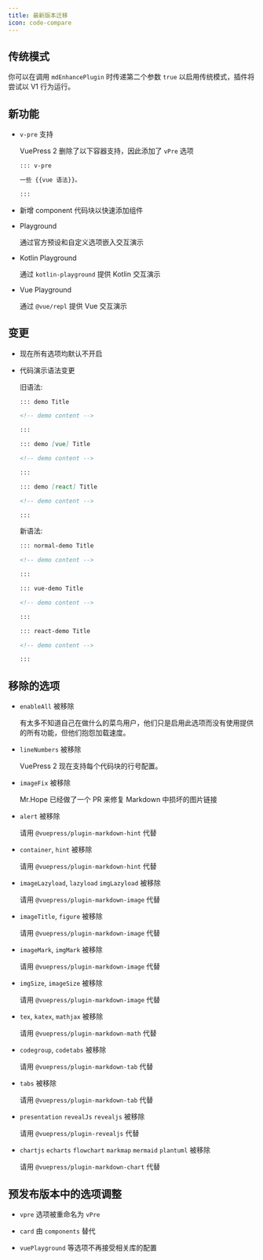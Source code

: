 ```yaml
---
title: 最新版本迁移
icon: code-compare
---
```


## 传统模式 <Badge text="当前默认" />

你可以在调用 `mdEnhancePlugin` 时传递第二个参数 `true` 以启用传统模式，插件将尝试以 V1 行为运行。

## 新功能

- `v-pre` 支持

  VuePress 2 删除了以下容器支持，因此添加了 `vPre` 选项

  ```md
  ::: v-pre

  一些 {{vue 语法}}。

  :::
  ```

- 新增 component 代码块以快速添加组件

- Playground

  通过官方预设和自定义选项嵌入交互演示

- Kotlin Playground

  通过 `kotlin-playground` 提供 Kotlin 交互演示

- Vue Playground

  通过 `@vue/repl` 提供 Vue 交互演示

## 变更

- 现在所有选项均默认不开启

- 代码演示语法变更

  旧语法:

  ```md
  ::: demo Title

  <!-- demo content -->

  :::

  ::: demo [vue] Title

  <!-- demo content -->

  :::

  ::: demo [react] Title

  <!-- demo content -->

  :::
  ```

  新语法:

  ```md
  ::: normal-demo Title

  <!-- demo content -->

  :::

  ::: vue-demo Title

  <!-- demo content -->

  :::

  ::: react-demo Title

  <!-- demo content -->

  :::
  ```

## 移除的选项

- `enableAll` 被移除

  有太多不知道自己在做什么的菜鸟用户，他们只是启用此选项而没有使用提供的所有功能，但他们抱怨加载速度。

- `lineNumbers` 被移除

  VuePress 2 现在支持每个代码块的行号配置。

- `imageFix` 被移除

  Mr.Hope 已经做了一个 PR 来修复 Markdown 中损坏的图片链接

- `alert` 被移除

  请用 `@vuepress/plugin-markdown-hint` 代替

- `container`, `hint` 被移除

  请用 `@vuepress/plugin-markdown-hint` 代替

- `imageLazyload`, `lazyload` `imgLazyload` 被移除

  请用 `@vuepress/plugin-markdown-image` 代替

- `imageTitle`, `figure` 被移除

  请用 `@vuepress/plugin-markdown-image` 代替

- `imageMark`, `imgMark` 被移除

  请用 `@vuepress/plugin-markdown-image` 代替

- `imgSize`, `imageSize` 被移除

  请用 `@vuepress/plugin-markdown-image` 代替

- `tex`, `katex`, `mathjax` 被移除

  请用 `@vuepress/plugin-markdown-math` 代替

- `codegroup`, `codetabs` 被移除

  请用 `@vuepress/plugin-markdown-tab` 代替

- `tabs` 被移除

  请用 `@vuepress/plugin-markdown-tab` 代替

- `presentation` `revealJs` `revealjs` 被移除

  请用 `@vuepress/plugin-revealjs` 代替

- `chartjs` `echarts` `flowchart` `markmap` `mermaid` `plantuml` 被移除

  请用 `@vuepress/plugin-markdown-chart` 代替

## 预发布版本中的选项调整

- `vpre` 选项被重命名为 `vPre`

- `card` 由 `components` 替代

- `vuePlayground` 等选项不再接受相关库的配置
